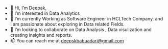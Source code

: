 - 👋 Hi, I’m Deepak,
- 👀 I’m interested in  Data Analytics
- 🌱 I’m currently Working as Software Engineer in HCLTech Company. and I am passionate about exploring in Data related Fields.
- 💞️ I’m looking to collaborate on Data Analysis , Data visulization and creating insights and reports.
- 📫 You can reach me at deepskbabuadari@gmail.com

<!---
deepakBabuAdari/deepakBabuAdari is a ✨ special ✨ repository because its `README.md` (this file) appears on your GitHub profile.
You can click the Preview link to take a look at your changes.
--->
